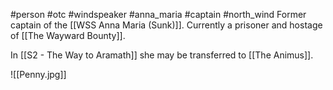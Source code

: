 #person #otc #windspeaker #anna_maria #captain #north_wind
Former captain of the [[WSS Anna Maria (Sunk)]].  Currently a prisoner and hostage of [[The Wayward Bounty]].

In [[S2 - The Way to Aramath]] she may be transferred to [[The Animus]].

![[Penny.jpg]]